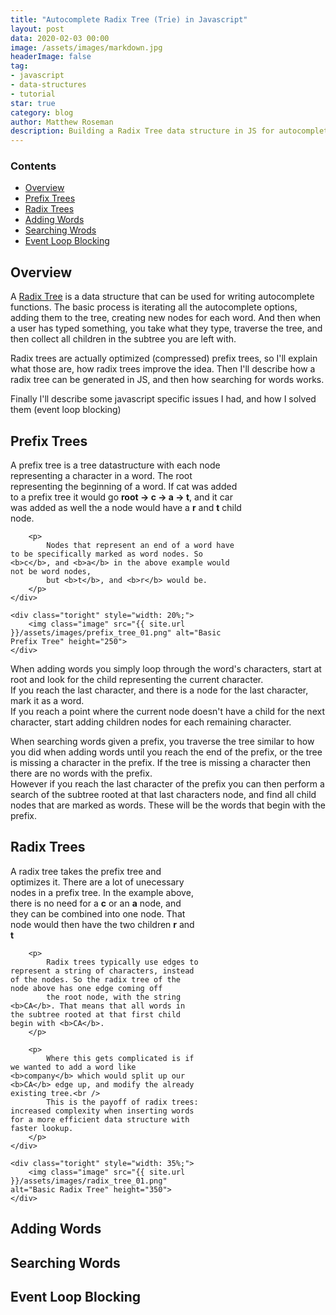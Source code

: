 ```yaml
---
title: "Autocomplete Radix Tree (Trie) in Javascript"
layout: post
data: 2020-02-03 00:00
image: /assets/images/markdown.jpg
headerImage: false
tag:
- javascript
- data-structures
- tutorial
star: true
category: blog
author: Matthew Roseman
description: Building a Radix Tree data structure in JS for autocomplete
---
```


### Contents
- [Overview](#overview)
- [Prefix Trees](#prefix-trees)
- [Radix Trees](#radix-trees)
- [Adding Words](#adding-words)
- [Searching Wrods](#searching-words)
- [Event Loop Blocking](#event-loop-blocking)

## Overview

A [Radix Tree](https://en.wikipedia.org/wiki/Radix_tree) is a data structure that can be used for writing autocomplete functions.
The basic process is iterating all the autocomplete options, adding them to the tree, creating new nodes for each word. And then when
a user has typed something, you take what they type, traverse the tree, and then collect all children in the subtree you are left with.

Radix trees are actually optimized (compressed) prefix trees, so I'll explain what those are, how radix trees improve the idea.
Then I'll describe how a radix tree can be generated in JS, and then how searching for words works.

Finally I'll describe some javascript specific issues I had, and how I solved them (event loop blocking)

## Prefix Trees

<div class="side-by-side">
    <div class="toleft" style="width: 75%;">
        <p>
            A prefix tree is a tree datastructure with each node representing a character in a word. The root representing the beginning of a word.
            If cat was added to a prefix tree it would go <b>root -> c -> a -> t</b>, and it car was added as well the a node would have a <b>r</b> and <b>t</b> child node.
        </p>

        <p>
            Nodes that represent an end of a word have to be specifically marked as word nodes. So <b>c</b>, and <b>a</b> in the above example would not be word nodes,
            but <b>t</b>, and <b>r</b> would be.
        </p>
    </div>

    <div class="toright" style="width: 20%;">
        <img class="image" src="{{ site.url }}/assets/images/prefix_tree_01.png" alt="Basic Prefix Tree" height="250">
    </div>
</div>

When adding words you simply loop through the word's characters, start at root and look for the child representing the current character.<br />
If you reach the last character, and there is a node for the last character, mark it as a word.<br />
If you reach a point where the current node doesn't have a child for the next character, start adding children nodes for each remaining character.

When searching words given a prefix, you traverse the tree similar to how you did when adding words until you reach the end of the prefix, or the
tree is missing a character in the prefix. If the tree is missing a character then there are no words with the prefix.<br />
However if you reach the last character of the prefix you can then perform a search of the subtree rooted at that last characters node, and find all
child nodes that are marked as words. These will be the words that begin with the prefix.

## Radix Trees

<div class="side-by-side">
    <div class="toleft" style="width: 60%;">
        <p>
            A radix tree takes the prefix tree and optimizes it. There are a lot of unecessary nodes in a prefix tree. In the example above, there is no need for a 
            <b>c</b> or an <b>a</b> node, and they can be combined into one node. That node would then have the two children <b>r</b> and <b>t</b>
        </p>

        <p>
            Radix trees typically use edges to represent a string of characters, instead of the nodes. So the radix tree of the node above has one edge coming off
            the root node, with the string <b>CA</b>. That means that all words in the subtree rooted at that first child begin with <b>CA</b>.
        </p>

        <p>
            Where this gets complicated is if we wanted to add a word like <b>company</b> which would split up our <b>CA</b> edge up, and modify the already existing tree.<br />
            This is the payoff of radix trees: increased complexity when inserting words for a more efficient data structure with faster lookup.
        </p>
    </div>

    <div class="toright" style="width: 35%;">
        <img class="image" src="{{ site.url }}/assets/images/radix_tree_01.png" alt="Basic Radix Tree" height="350">
    </div>
</div>

## Adding Words

## Searching Words

## Event Loop Blocking
